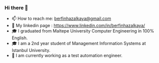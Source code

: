 ### Hi there 👋
- 📫 How to reach me: berfinhazalkaya@gmail.com
- 📝 My linkedin page : https://www.linkedin.com/in/berfinhazalkaya/
- 🎓 I graduated from Maltepe University Computer Engineering in 100% English.
- 🎓 I am a 2nd year student of Management Information Systems at Istanbul University.
- 🔭 I am currently working as a test automation engineer.


<!-- Languages and Tools:
[![GitHub](https://badgen.net/badge/icon/github?icon=github&label)](https://github.com)
[![Visual Studio Code](https://img.shields.io/badge/--007ACC?logo=visual%20studio%20code&logoColor=ffffff)](https://code.visualstudio.com/)


 -->




<!-- [![Anurag's github stats](https://github-readme-stats.vercel.app/api?username=berfinhazalkaya&theme=blue-green)](https://github.com/anuraghazra/github-readme-stats)
 -->
<!-- ![Github stats 1](https://github-readme-stats.vercel.app/api?username=berfinhazalkaya&show_icons=true&theme=gradient) --!>


<!--
**berfinhazalkaya/berfinhazalkaya** is a ✨ _special_ ✨ repository because its `README.md` (this file) appears on your GitHub profile.

Here are some ideas to get you started:

- 🔭 I’m currently working on ...

- 👯 I’m looking to collaborate on ...
- 🤔 I’m looking for help with ...
- 💬 Ask me about ...


- 😄 Pronouns: ...
- ⚡ Fun fact: ...
-->
